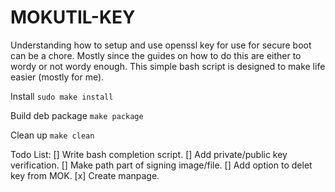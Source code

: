 # MOKUTIL-KEY

Understanding how to setup and use openssl key for use for secure boot can be a chore. Mostly
since the guides on how to do this are either to wordy or not wordy enough. This simple bash
script is designed to make life easier (mostly for me).



Install
`sudo make install`

Build deb package
`make package`

Clean up
`make clean`

Todo List:
	[] Write bash completion script.
	[] Add private/public key verification.
	[] Make path part of signing image/file.
	[] Add option to delet key from MOK.
	[x] Create manpage.
